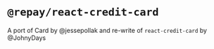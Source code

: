 # `@repay/react-credit-card`

A port of Card by @jessepollak and re-write of `react-credit-card` by @JohnyDays

